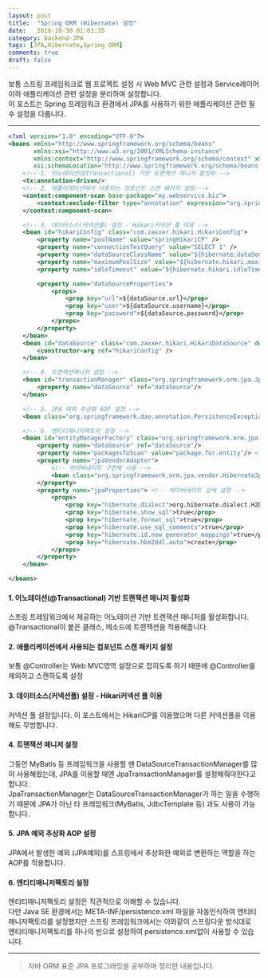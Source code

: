 ```yaml
---
layout: post
title:  "Spring ORM (Hibernate) 설정"
date:   2018-10-30 01:01:35
category: backend-JPA
tags: [JPA,Hibernate,Spring ORM]
comments: true
draft: false
---
```

보통 스프링 프레임워크로 웹 프로젝트 설정 시 Web MVC 관련 설정과 Service레이어 이하 애플리케이션 관련 설정을 분리하여 설정합니다.  
이 포스트는 Spring 프레임워크 환경에서 JPA를 사용하기 위한 애플리케이션 관련 필수 설정을 다룹니다.
<!--more-->
---
```xml
<?xml version="1.0" encoding="UTF-8"?>
<beans xmlns="http://www.springframework.org/schema/beans"
       xmlns:xsi="http://www.w3.org/2001/XMLSchema-instance"
       xmlns:context="http://www.springframework.org/schema/context" xmlns:tx="http://www.springframework.org/schema/tx"
       xsi:schemaLocation="http://www.springframework.org/schema/beans http://www.springframework.org/schema/beans/spring-beans.xsd http://www.springframework.org/schema/context http://www.springframework.org/schema/context/spring-context.xsd http://www.springframework.org/schema/tx http://www.springframework.org/schema/tx/spring-tx.xsd">
    <!-- 1. 어노테이션(@Transactional) 기반 트랜잭션 매니저 활성화 -->
    <tx:annotation-driven/>
    <!-- 2. 애플리케이션에서 사용되는 컴포넌트 스캔 패키지 설정 -->
    <context:component-scan base-package="my.webservice.biz">
        <context:exclude-filter type="annotation" expression="org.springframework.stereotype.Controller"/>
    </context:component-scan>

    <!-- 3. 데이터소스(커넥션풀) 설정 - Hikari커넥션 풀 이용 -->
    <bean id="hikariConfig" class="com.zaxxer.hikari.HikariConfig">
        <property name="poolName" value="springHikariCP" />
        <property name="connectionTestQuery" value="SELECT 1" />
        <property name="dataSourceClassName" value="${hibernate.dataSourceClassName}" />
        <property name="maximumPoolSize" value="${hibernate.hikari.maximumPoolSize}" />
        <property name="idleTimeout" value="${hibernate.hikari.idleTimeout}" />

        <property name="dataSourceProperties">
            <props>
                <prop key="url">${dataSource.url}</prop>
                <prop key="user">${dataSource.username}</prop>
                <prop key="password">${dataSource.password}</prop>
            </props>
        </property>
    </bean>
    <bean id="dataSource" class="com.zaxxer.hikari.HikariDataSource" destroy-method="close">
        <constructor-arg ref="hikariConfig" />
    </bean>

    <!-- 4. 트랜잭션매니저 설정 -->
    <bean id="transactionManager" class="org.springframework.orm.jpa.JpaTransactionManager">
        <property name="dataSource" ref="dataSource"/>
    </bean>

    <!-- 5. JPA 예외 추상화 AOP 설정 -->
    <bean class="org.springframework.dao.annotation.PersistenceExceptionTranslationPostProcessor"/>

    <!-- 6. 엔티티매니저팩토리 설정 -->
    <bean id="entityManagerFactory" class="org.springframework.orm.jpa.LocalContainerEntityManagerFactoryBean">
        <property name="dataSource" ref="dataSource"/>
        <property name="packagesToScan" value="package.for.entity"/> <!-- @Entity 탐색 시작 위치 -->
        <property name="jpaVendorAdapter">
            <!-- 하이버네이트 구현체 사용 -->
            <bean class="org.springframework.orm.jpa.vendor.HibernateJpaVendorAdapter"/>
        </property>
        <property name="jpaProperties"> <!-- 하이버네이트 상세 설정 -->
            <props>
                <prop key="hibernate.dialect">org.hibernate.dialect.H2Dialect</prop> <!-- 방언 -->
                <prop key="hibernate.show_sql">true</prop>                   <!-- SQL 보기 -->
                <prop key="hibernate.format_sql">true</prop>                 <!-- SQL 정렬해서 보기 -->
                <prop key="hibernate.use_sql_comments">true</prop>           <!-- SQL 코멘트 보기 -->
                <prop key="hibernate.id.new_generator_mappings">true</prop>  <!-- 새 버전의 ID 생성 옵션 -->
                <prop key="hibernate.hbm2ddl.auto">create</prop>             <!-- DDL 자동 생성 -->
            </props>
        </property>
    </bean>

</beans>
```

#### 1. 어노테이션(@Transactional) 기반 트랜잭션 매니저 활성화
스프링 프레임워크에서 제공하는 어노테이션 기반 트랜잭션 매니저를 활성화합니다. @Transactional이 붙은 클래스, 메소드에 트랜잭션을 적용해줍니다.

#### 2. 애플리케이션에서 사용되는 컴포넌트 스캔 패키지 설정
보통 @Controller는 Web MVC영역 설정으로 잡히도록 하기 때문에 @Controller를 제외하고 스캔하도록 설정

#### 3. 데이터소스(커넥션풀) 설정 - Hikari커넥션 풀 이용
커넥션 풀 설정입니다. 이 포스트에서는 HikariCP를 이용했으며 다른 커넥션풀을 이용해도 무방합니다.

#### 4. 트랜잭션 매니저 설정
그동안 MyBatis 등 프레임워크을 사용할 땐 DataSourceTransactionManager를 많이 사용해왔는데, JPA를 이용할 때엔 JpaTransactionManager를 설정해줘야한다고 합니다.  
JpaTransactionManager는 DataSourceTransactionManager가 하는 일을 수행하기 때문에 JPA가 아닌 타 프레임워크(MyBatis, JdbcTemplate 등) 과도 사용이 가능합니다.

#### 5. JPA 예외 추상화 AOP 설정
JPA에서 발생한 예외 (JPA예외)를 스프링에서 추상화한 예외로 변환하는 역할을 하는 AOP를 적용합니다.

#### 6. 엔티티매니저팩토리 설정
엔티티매니저팩토리 설정은 직관적으로 이해할 수 있습니다.   
다만 Java SE 환경에서는 META-INF/persistence.xml 파일을 자동인식하여 엔티티매니저팩토리를 설정했지만  스프링 프레임워크에서는 이와같이 스프링다운 방식대로 엔티티매니저팩토리를 하나의 빈으로 설정하여 persistence.xml없이 사용할 수 있습니다.

---
>자바 ORM 표준 JPA 프로그래밍을 공부하며 정리한 내용입니다.
